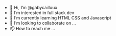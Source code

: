 - 👋 Hi, I’m @gabycailloux
- 👀 I’m interested in full stack dev
- 🌱 I’m currently learning HTML CSS and Javascript
- 💞️ I’m looking to collaborate on ...
- 📫 How to reach me ...

<!---
gabycailloux/gabycailloux is a ✨ special ✨ repository because its `README.md` (this file) appears on your GitHub profile.
You can click the Preview link to take a look at your changes.
--->
